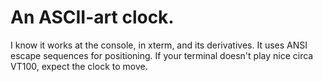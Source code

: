# An ASCII-art clock.

I know it works at the console, in xterm, and its derivatives.
It uses ANSI escape sequences for positioning.  If your terminal
doesn't play nice circa VT100, expect the clock to move.

